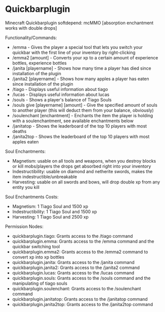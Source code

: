 # Quickbarplugin
Minecraft Quickbarplugin
softdepend: mcMMO [absorption enchantment works with double drops]

Functionality/Commands:
- /emma - Gives the player a special tool that lets you switch your quickbar with the first line of your inventory by right-clicking
- /emma2 [amount] - Converts your xp to a certain amount of experience bottles, experience bottles
- /janita [playername] - Shows how many time a player has died since installation of the plugin
- /janita2 [playername] - Shows how many apples a player has eaten since installation of the plugin
- /tiago - Displays useful information about tiago
- /lucas - Displays useful information about lucas
- /souls - Shows a player's balance of Tiago Souls
- /souls give [playername] [amount] - Give the specified amount of souls to another player (this will deduct them from your balance, obviously)
- /soulenchant [enchantment] - Enchants the item the player is holding with a soulenchantment, see available enchantments below
- /janitatop - Shows the leaderboard of the top 10 players with most deaths
- /janita2top - Shows the leaderboard of the top 10 players with most apples eaten

Soul Enchantments:
- Magnetism: usable on all tools and weapons, when you destroy blocks or kill mobs/players the drops get absorbed right into your inventory
- Indestructibility: usable on diamond and netherite swords, makes the item indestructible/unbreakable
- Harvesting: usable on all swords and bows, will drop double xp from any entity you kill

Soul Enchantments Costs:
- Magnetism: 1 Tiago Soul and 1500 xp
- Indestructibility: 1 Tiago Soul and 1500 xp
- Harvesting: 1 Tiago Soul and 2500 xp

Permission Nodes:
- quickbarplugin.tiago: Grants access to the /tiago command
- quickbarplugin.emma: Grants access to the /emma command and the quickbar switching tool
- quickbarplugin.emma2: Grants access to the /emma2 command to convert xp into xp bottles
- quickbarplugin.janita: Grants access to the /janita command
- quickbarplugin.janita2: Grants access to the /janita2 command
- quickbarplugin.lucas: Grants access to the /lucas command
- quickbarplugin.souls: Grants access to the /souls command and the manipulating of tiago souls
- quickbarplugin.soulenchant: Grants access to the /soulenchant command
- quickbarplugin.janitatop: Grants access to the /janitatop command
- quickbarplugin.janita2top: Grants access to the /janita2top command
